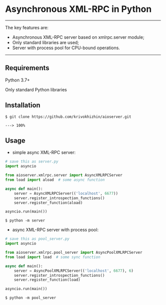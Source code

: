 # Asynchronous XML-RPC in Python

---

The key features are:

* Asynchronous XML-RPC server based on xmlrpc.server module;
* Only standard libraries are used;
* Server with process pool for CPU-bound operations.

---

## Requirements
Python 3.7+

Only standard Python libraries

## Installation
<div class="termy">

```console
$ git clone https://github.com/krivokhizhin/aioserver.git

---> 100%
```

</div>

## Usage
- simple async XML-RPC server:

```python
# save this as server.py
import asyncio

from aioserver.xmlrpc.server import AsyncXMLRPCServer
from load import aload  # some async function

async def main():
    server = AsyncXMLRPCServer(('localhost', 6677))
    server.register_introspection_functions()
    server.register_function(aload)

asyncio.run(main())
```

```shell
$ python -m server
```
- async XML-RPC server with process pool:

```python
# save this as pool_server.py
import asyncio

from aioserver.xmlrpc.pool_server import AsyncPoolXMLRPCServer
from load import load  # some sync function

async def main():
    server = AsyncPoolXMLRPCServer(('localhost', 6677), 6)
    server.register_introspection_functions()
    server.register_function(load)

asyncio.run(main())
```

```shell
$ python -m pool_server
```